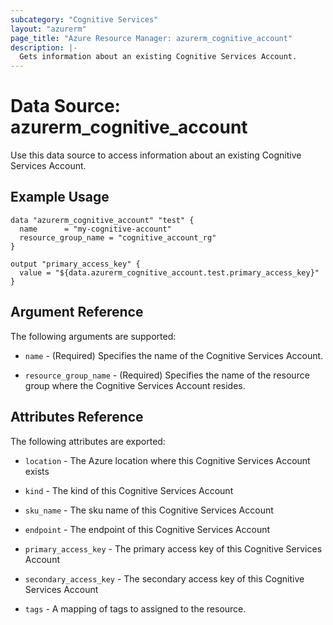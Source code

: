 ```yaml
---
subcategory: "Cognitive Services"
layout: "azurerm"
page_title: "Azure Resource Manager: azurerm_cognitive_account"
description: |-
  Gets information about an existing Cognitive Services Account.
---
```


# Data Source: azurerm_cognitive_account

Use this data source to access information about an existing Cognitive Services Account.

## Example Usage

```hcl
data "azurerm_cognitive_account" "test" {
  name      = "my-cognitive-account"
  resource_group_name = "cognitive_account_rg"
}

output "primary_access_key" {
  value = "${data.azurerm_cognitive_account.test.primary_access_key}"
}
```
## Argument Reference

The following arguments are supported:

* `name` - (Required) Specifies the name of the Cognitive Services Account.

* `resource_group_name` - (Required) Specifies the name of the resource group where the Cognitive Services Account resides.

## Attributes Reference

The following attributes are exported:

* `location` - The Azure location where this Cognitive Services Account exists

* `kind` - The kind of this Cognitive Services Account

* `sku_name` - The sku name of this Cognitive Services Account

* `endpoint` - The endpoint of this Cognitive Services Account

* `primary_access_key` - The primary access key of this Cognitive Services Account

* `secondary_access_key` - The secondary access key of this Cognitive Services Account

* `tags` - A mapping of tags to assigned to the resource.
